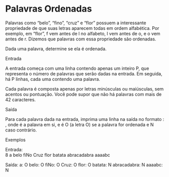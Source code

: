 # Palavras Ordenadas


Palavras como “belo”, “fino”, “cruz” e “flor” possuem a interessante propriedade de que suas letras aparecem todas em ordem alfabética. Por exemplo, em “flor”, f vem antes de l no alfabeto, l vem antes de o, e o vem antes de r. Dizemos que palavras com essa propriedade são ordenadas.

Dada uma palavra, determine se ela é ordenada.

Entrada

A entrada começa com uma linha contendo apenas um inteiro P, que representa o número de palavras que serão dadas na entrada. Em seguida, há P linhas, cada uma contendo uma palavra.

Cada palavra é composta apenas por letras minúsculas ou maiúsculas, sem acentos ou pontuação. Você pode supor que não há palavras com mais de 42 caracteres.

Saída

Para cada palavra dada na entrada, imprima uma linha na saída no formato <palavra>: <r>, onde <palavra> é a palavra em si, e <r> é O (a letra O) se a palavra for ordenada e N caso contrário.

Exemplos

Entrada: <br>
8
a
belo
fiNo
Cruz
flor
batata
abracadabra
aaaabc

Saída:
a: O
belo: O
fiNo: O
Cruz: O
flor: O
batata: N
abracadabra: N
aaaabc: N
